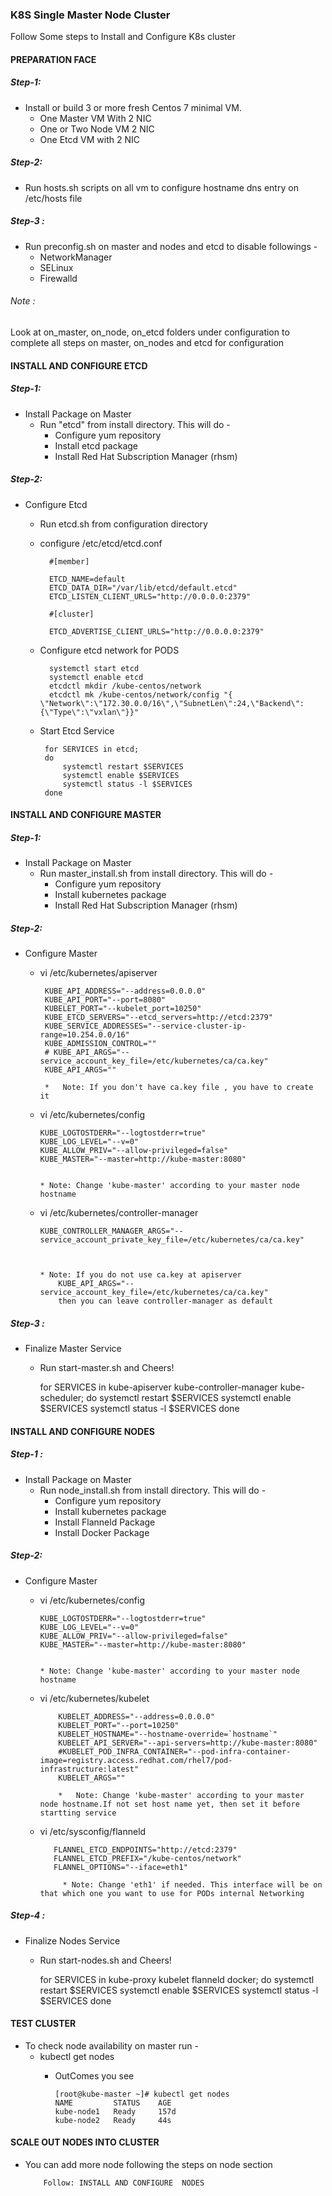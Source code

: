 ### K8S Single Master Node Cluster

Follow Some steps to Install and Configure K8s cluster 

#### PREPARATION FACE
##### Step-1:
* Install or build    3  or more fresh Centos 7 minimal VM. 
    *   One Master VM With 2 NIC 
    *   One or Two Node VM   2 NIC
    *   One Etcd VM with 2 NIC

##### Step-2:
* Run hosts.sh scripts on all vm  to configure hostname dns entry on /etc/hosts  file

##### Step-3 :
* Run preconfig.sh on  master and nodes and etcd  to disable followings  -
    *   NetworkManager
    *   SELinux
    *   Firewalld

###### Note :  
Look at on_master, on_node, on_etcd folders under configuration to complete all steps on master, on_nodes and etcd for configuration


#### INSTALL AND CONFIGURE  ETCD
##### Step-1:
* Install Package on Master
    * Run "etcd" from install directory. This will do -
        *   Configure yum repository
        *   Install etcd package
        *   Install Red Hat Subscription Manager (rhsm)
##### Step-2:
* Configure Etcd
    
    * Run etcd.sh from configuration directory  
                
    * configure /etc/etcd/etcd.conf
            
            #[member]
            
            ETCD_NAME=default
            ETCD_DATA_DIR="/var/lib/etcd/default.etcd"
            ETCD_LISTEN_CLIENT_URLS="http://0.0.0.0:2379"
           
            #[cluster]
            
            ETCD_ADVERTISE_CLIENT_URLS="http://0.0.0.0:2379"
           
    * Configure etcd network for PODS
            
            systemctl start etcd
            systemctl enable etcd
            etcdctl mkdir /kube-centos/network
            etcdctl mk /kube-centos/network/config "{ \"Network\":\"172.30.0.0/16\",\"SubnetLen\":24,\"Backend\": {\"Type\":\"vxlan\"}}"
        
    *  Start Etcd Service
            
            for SERVICES in etcd;
            do
                systemctl restart $SERVICES
                systemctl enable $SERVICES
                systemctl status -l $SERVICES
            done
 
#### INSTALL AND CONFIGURE  MASTER
##### Step-1:
* Install Package on Master
    * Run master_install.sh from install directory. This will do -
        *   Configure yum repository
        *   Install kubernetes package
        *   Install Red Hat Subscription Manager (rhsm)

##### Step-2:
* Configure Master
    
    *  vi /etc/kubernetes/apiserver
            
            KUBE_API_ADDRESS="--address=0.0.0.0"
            KUBE_API_PORT="--port=8080"
            KUBELET_PORT="--kubelet_port=10250"
            KUBE_ETCD_SERVERS="--etcd_servers=http://etcd:2379"
            KUBE_SERVICE_ADDRESSES="--service-cluster-ip-range=10.254.0.0/16"
            KUBE_ADMISSION_CONTROL=""
            # KUBE_API_ARGS="--service_account_key_file=/etc/kubernetes/ca/ca.key" 
            KUBE_API_ARGS="" 
            
            *   Note: If you don't have ca.key file , you have to create it 
    
    *   vi /etc/kubernetes/config
            
            KUBE_LOGTOSTDERR="--logtostderr=true"
            KUBE_LOG_LEVEL="--v=0"
            KUBE_ALLOW_PRIV="--allow-privileged=false"
            KUBE_MASTER="--master=http://kube-master:8080"
            
            
            * Note: Change 'kube-master' according to your master node hostname

    *   vi /etc/kubernetes/controller-manager
            
            KUBE_CONTROLLER_MANAGER_ARGS="--service_account_private_key_file=/etc/kubernetes/ca/ca.key"
            
            
            
            * Note: If you do not use ca.key at apiserver
                KUBE_API_ARGS="--service_account_key_file=/etc/kubernetes/ca/ca.key" 
                then you can leave controller-manager as default


##### Step-3 :
* Finalize Master Service
    *   Run start-master.sh and Cheers!  
    
        for SERVICES in kube-apiserver kube-controller-manager kube-scheduler;
        do
            systemctl restart $SERVICES
            systemctl enable $SERVICES
            systemctl status -l $SERVICES
        done




#### INSTALL AND CONFIGURE  NODES
##### Step-1 :
* Install Package on Master
    * Run node_install.sh from install directory. This will do -
        *   Configure yum repository
        *   Install kubernetes package
        *   Install Flanneld Package
        *   Install Docker Package
##### Step-2:
* Configure Master
      
    *   vi /etc/kubernetes/config
            
            KUBE_LOGTOSTDERR="--logtostderr=true"
            KUBE_LOG_LEVEL="--v=0"
            KUBE_ALLOW_PRIV="--allow-privileged=false"
            KUBE_MASTER="--master=http://kube-master:8080"
            
            
            * Note: Change 'kube-master' according to your master node hostname

    *   vi /etc/kubernetes/kubelet
            
                KUBELET_ADDRESS="--address=0.0.0.0"
                KUBELET_PORT="--port=10250"
                KUBELET_HOSTNAME="--hostname-override=`hostname`"
                KUBELET_API_SERVER="--api-servers=http://kube-master:8080"
                #KUBELET_POD_INFRA_CONTAINER="--pod-infra-container-image=registry.access.redhat.com/rhel7/pod-infrastructure:latest"
                KUBELET_ARGS=""            
                
                *   Note: Change 'kube-master' according to your master node hostname.If not set host name yet, then set it before startting service
    
    *    vi /etc/sysconfig/flanneld
               
                FLANNEL_ETCD_ENDPOINTS="http://etcd:2379"
                FLANNEL_ETCD_PREFIX="/kube-centos/network"
                FLANNEL_OPTIONS="--iface=eth1"
                
                  * Note: Change 'eth1' if needed. This interface will be on that which one you want to use for PODs internal Networking
     
##### Step-4 :
* Finalize Nodes Service
    *   Run start-nodes.sh and Cheers!  
    
        for SERVICES in kube-proxy  kubelet flanneld docker;
        do
            systemctl restart $SERVICES
            systemctl enable $SERVICES
            systemctl status -l $SERVICES
        done

    


#### TEST CLUSTER
* To check node availability on master run -
    *   kubectl get nodes
        *   OutComes you see
        
                [root@kube-master ~]# kubectl get nodes
                NAME         STATUS    AGE
                kube-node1   Ready     157d
                kube-node2   Ready     44s
                



#### SCALE OUT NODES INTO CLUSTER
*   You can add more node following the steps on node section
 
            Follow: INSTALL AND CONFIGURE  NODES  